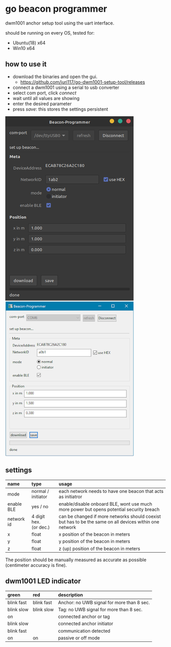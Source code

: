 # go beacon programmer

dwm1001 anchor setup tool using the uart interface.

should be running on every OS, tested for:
* Ubuntu(18) x64
* Win10 x64

## how to use it

* download the binaries and open the gui.
  * https://github.com/juri117/go-dwm1001-setup-tool/releases
* connect a dwm1001 using a serial to usb converter
* select com port, click *connect*
* wait until all values are showing
* enter the desired parameter
* press *save*: this stores the settings persistent

![Screenshot of the gui](img/screenshotUbuntu.png)
![Screenshot of the gui](img/screenshotWin.png)

## settings

| name       | type               | usage                                                                                                   |
| :--------- | :----------------- | :------------------------------------------------------------------------------------------------------ |
| mode       | normal / initiator | each network needs to have one beacon that acts as initiatror                                           |
| enable BLE       | yes / no | enable/disable onboard BLE, wont use much more power but opens potential security breach                                   |
| network id | 4 digit hex. <br>(or dec.)        | can be changed if more networks should coexist but has to be the same on all devices within one network |
| x          | float              | x position of the beacon in meters                                                                                     |
| y          | float              | y position of the beacon in meters                                                                                     |
| z          | float              | z (up) position of the beacon in meters                                                                                |

The position should be manually measured as accurate as possible (centimeter accuracy is fine).

## dwm1001 LED indicator

| green      | red        | description                                |
| :--------- | :--------- | :----------------------------------------- |
| blink fast | blink fast | Anchor: no UWB signal for more than 8 sec. |
| blink slow | blink slow | Tag: no UWB signal for more than 8 sec.    |
| on         |            | connected anchor or tag                    |
| blink slow |            | connected anchor initiator                 |
| blink fast |            | communication detected                     |
| on         | on         | passive or off mode                        |
